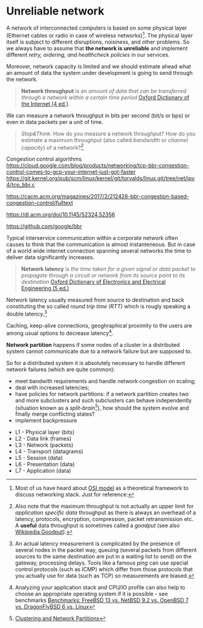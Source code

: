 # Unreliable network

A network of interconnected computers is based on some physical layer (Ethernet cables or radio in case of wireless networks)[^osi]. The physical layer itself is subject to different disruptions, noisiness, and other problems. So we always have to assume that **the network is unreliable** and implement different *retry, ordering, and healthcheck policies* in our services.

Moreover, network capacity is limited and we should estimate ahead what an amount of data the system under development is going to send through the network.

> **Network throughput** is an *amount of data that can be transferred through a network within a certain time period*
[Oxford Dictionary of the Internet (4 ed.)](https://www.oxfordreference.com/search?q=network+throughput&searchBtn=Search&isQuickSearch=true).

We can measure a network throughput in bits per second (bit/s or bps) or even in data packets per a unit of time.

> *Stop&Think*: How do you measure a network throughput? How do you estimate a maximum throughput (also called *bandwidth* or *channel capacity*) of a network?[^goodput]

Congestion control algorithms https://cloud.google.com/blog/products/networking/tcp-bbr-congestion-control-comes-to-gcp-your-internet-just-got-faster
https://git.kernel.org/pub/scm/linux/kernel/git/torvalds/linux.git/tree/net/ipv4/tcp_bbr.c

https://cacm.acm.org/magazines/2017/2/212428-bbr-congestion-based-congestion-control/fulltext

https://dl.acm.org/doi/10.1145/52324.52356

https://github.com/google/bbr

Typical interservice communication within a corporate network often causes to think that the communication is almost instanteneous. But in case of a world wide internet connection spanning several networks the time to deliver data significantly increases.

> **Network latency** is *the time taken for a given signal or data packet to propagate through a circuit or network from its source point to its destination*
[Oxford Dictionary of Electronics and Electrical Engineering (5 ed.)](https://www.oxfordreference.com/search?q=network+latency&searchBtn=Search&isQuickSearch=true)

Network latency usually measured from source to destination and back constituting the so called *round trip time (RTT)* which is rougly speaking a double latency.[^ping]

Caching, keep-alive connections, geoghraphical proximity to the users are among usual options to decrease latency[^os].

**Network partition** happens if some nodes of a cluster in a distributed system cannot communicate due to a network failure but are supposed to.

So for a distributed system it is absolutely necessary to handle different network failures (which are quite common):
* meet bandwith requirements and handle network congestion on scaling;
* deal with increased latencies;
* have policies for network partitions: if a network partition creates two and more subclusters and such subclusters can behave independently (situation known as a *split-brain*[^rabbitmq]), how should the system evolve and finally merge conflicting states?
* implement backpressure

[^osi]: Most of us have heard about [OSI model](https://en.wikipedia.org/wiki/OSI_model) as a theoretical framework to discuss networking stack. Just for reference:
* L1 - Physical layer (bits)
* L2 - Data link (frames)
* L3 - Network (packets)
* L4 - Transport (datagrams)
* L5 - Session (data)
* L6 - Presentation (data)
* L7 - Application (data)

[^goodput]: Also note that the maximum throughput is not actually an upper limit for *application specific data* throughput as there is always an overhead of a latency, protocols, encryption, compression, packet retransmission etc. A **useful** data throughput is sometimes called a *goodput* (see also [Wikipedia Goodput](https://en.wikipedia.org/wiki/Goodput)).

[^ping]: An actual latency measurement is complicated by the presence of several nodes in the packet way, queuing (several packets from different sources to the same destination are put in a waiting list to send) on the gateway, processing delays. Tools like a famous *ping* can use special control protocols (such as ICMP) which differ from those protocols that you actually use for data (such as TCP) so measurements are biased.

[^os]: Analyzing your application stack and CPU/IO profile can also help to choose an appropriate operating system if it is possible - see benchmarks [Benchmarks: FreeBSD 13 vs. NetBSD 9.2 vs. OpenBSD 7 vs. DragonFlyBSD 6 vs. Linux](https://www.phoronix.com/scan.php?page=article&item=bsd-linux-eo2021&num=1)

[^rabbitmq]: [Clustering and Network Partitions](https://www.rabbitmq.com/partitions.html)